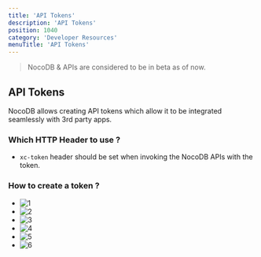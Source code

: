 ```yaml
---
title: 'API Tokens'
description: 'API Tokens'
position: 1040
category: 'Developer Resources'
menuTitle: 'API Tokens'
---
```


> NocoDB & APIs are considered to be in beta as of now.

## API Tokens
NocoDB allows creating API tokens which allow it to be integrated seamlessly with 3rd party apps. 

### Which HTTP Header to use ?
- ```xc-token``` header should be set when invoking the NocoDB APIs with the token.

### How to create a token ?

- ![1](https://user-images.githubusercontent.com/5435402/133734223-49bb1567-6cd2-43e5-bdda-aaccda741070.png)
- ![2](https://user-images.githubusercontent.com/5435402/133734234-5ca542b1-5843-46f7-b97b-9e686c6bf7ac.png)
- ![3](https://user-images.githubusercontent.com/5435402/133734238-33d5bdd0-5c97-4dbe-8e49-744193c3ac20.png)
- ![4](https://user-images.githubusercontent.com/5435402/133734239-7b530235-3352-497b-b23c-3a701290a569.png)
- ![5](https://user-images.githubusercontent.com/5435402/133734241-0f25bbd0-ab92-430a-9987-cc745d5b1b47.png)
- ![6](https://user-images.githubusercontent.com/5435402/133734243-6dc8527e-573d-45e2-8cd8-13a8beea0dfa.png)


